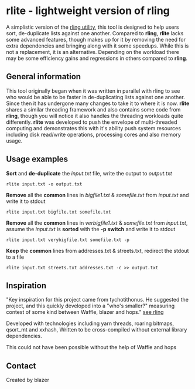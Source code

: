 # rlite - lightweight version of rling

A simplistic version of the [rling utility](https://github.com/Cynosureprime/rling), this tool is designed to help users sort, de-duplicate lists against one another.  Compared to **rling**, **rlite** lacks some advanced features, though makes up for it by removing the need for extra dependencies and bringing along with it some speedups. While this is not a replacement, it is an alternative. Depending on the workload there may be some efficiency gains and regressions in others compared to **rling**.

## General information

This tool originally began when it was written in parallel with rling to see who would be able to be faster in de-duplicating lists against one another.  Since then it has undergone many changes to take it to where it is now. **rlite** shares a similar threading framework and also contains some code from **rling**, though you will notice it also handles the threading workloads quite differently. **rlite** was developed to push the envelope of multi-threaded computing and demonstrates this with it's ability push system resources including disk read/write operations, processing cores and also memory usage.

## Usage examples

**Sort** and **de-duplicate** the *input.txt* file, write the output to *output.txt*
```
rlite input.txt -o output.txt
```
**Remove** all the **common** lines in *bigfile1.txt* & *somefile.txt* from *input.txt* and write it to stdout
```
rlite input.txt bigfile.txt somefile.txt 
```
**Remove** all the **common** lines in *verbigfile1.txt* & *somefile.txt* from *input.txt*, assume the *input.txt* is **sorted** with the **-p switch** and write it to stdout
```
rlite input.txt verybigfile.txt somefile.txt -p
```
**Keep** the **common** lines from addresses.txt & streets.txt, redirect the stdout to a file
```
rlite input.txt streets.txt addresses.txt -c >> output.txt 
```
## Inspiration

"Key inspiration for this project came from tychotithonus. He suggested the project, and this quickly developed into a "who's smaller?" measuring contest of some kind between Waffle, blazer and hops." [see rling](https://github.com/Cynosureprime/rling)

Developed with technologies including yarn threads, roaring bitmaps, qsort_mt and xxhash, Written to be cross-compiled without external library dependencies.  

This could not have been possible without the help of Waffle and hops

## Contact

Created by blazer
